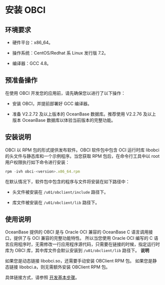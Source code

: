 安装 OBCI 
============================



环境要求 
-------------

* 硬件平台：x86_64。

  

* 操作系统：CentOS/Redhat 系 Linux 发行版 7.2。

  

* 编译器：GCC 4.8。

  




预准备操作 
--------------

在使用 OBCI 开发您的应用前，请先确保您以进行了以下操作：

* 安装 OBCI，并提前部署好 GCC 编译器。

  

* 准备 V2.2.72 及以上版本的 OceanBase 数据库。推荐使用 V2.2.76 及以上版本 OceanBase 数据库以体验当前版本的完整功能。

  




安装说明 
-------------

OBCI 以 RPM 包的形式提供发布软件。OBCI 软件包中包含 OCI 运行时库 libobci 的头文件与静态库和一个示例程序。当您获取 RPM 包后，在命令行工具中以 root 用户权限执行如下命令进行安装：

```javascript
rpm -ivh obci-<version>.x86_64.rpm
```



在默认情况下，软件包中包含的程序与文件将安装在如下路径中：

* 头文件被安装在 `/u01/obclient/include` 路径下。

  

* 库文件被安装在 `/u01/obclient/lib` 路径下。

  




使用说明 
-------------

OceanBase 提供的 OBCI 是与 Oracle OCI 兼容的 OceanBase C 语言调用接口，提供了与 OCI 兼容的完整功能特性。 所以当您使用 Oracle OCI 编写的 C 语言应用程序时，无需修改一行应用程序源代码，只需要在链接的时候，指定运行时库为 OBCI 库，其中库文件会默认安装到 `/u01/obclient/lib` 路径下。
**说明**



如果您是动态链接 libobci.so，还需要手动安装 OBClient RPM 包。
如果您是静态链接 libobci.a，则无需额外安装 OBClient RPM 包。

具体链接方式，请参照 [开发基本步骤](6.developer-guide/1.basic-steps-of-development.md)。
